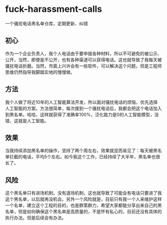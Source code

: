 # fuck-harassment-calls
一个骚扰电话黑名单仓库，定期更新、纠错
## 初心
作为一个企业负责人，我个人电话由于要申报各种材料，所以不可避免的被公示、公开，当然，即便是不公开，也有各种渠道可以获得电话。这也就导致了我每天被骚扰电话折磨。当然，市面上兴许会有一些软件，可以解决这个问题，但是工程师思维仍然指导我脚踏实地的慢慢做。
## 方法
我个人做了将近10年的人工智能算法开发，所以面对骚扰电话的烦恼，优先选择人工智能的方案。方法很简单，每次接到一个骚扰电话后，我都会把这个电话加入到黑名单。哈哈，这样就获得了准确率100%，泛化能力是0的人工智能模型，没错，这就是人工智能。
## 效果
当我持续添加黑名单的操作，坚持了两个周左右，效果就显而易见了：每天被黑名单拦截的电话，平均5个左右。如今我这个工作，已经持续了大半年，黑名单也很长了。
## 风险
这个黑名单只有进场机制，没有退场机制，这也就导致了可能会有电话只要进了我这个黑名单，以后就再没机会。另外一个风险就是，目前只有我一个人来维护这样一个名单，建立这个工程的目的，也是群策群力，希望大家都能分享出来自己的黑名单，但是如何确保这个黑名单是高质量的，不是怀有私心的，目前还没有具体的执行办法。但是后续会有办法。
